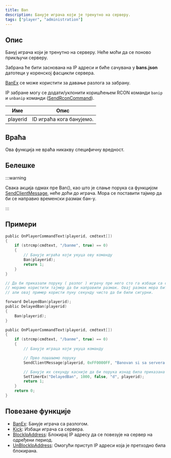 ```yaml
---
title: Ban
description: Банује играча који је тренутно на серверу.
tags: ["player", "administration"]
---
```


## Опис

Бануј играча који је тренутно на серверу. Неће моћи да се поново прикључи серверу.

Забрана ће бити заснована на IP адреси и биће сачувана у **bans.json** датотеци у коренској фасцикли сервера.

[BanEx](BanEx) се може користити за давање разлога за забрану.

IP забране могу се додати/уклонити коришћењем RCON команди `banip` и `unbanip` команди ([SendRconCommand](SendRconCommand)).

| Име      | Опис                         |
| -------- | ---------------------------- |
| playerid | ID играћа кога банујемо.     |

## Враћа

Ова функција не враћа никакву специфичну вредност.

## Белешке

:::warning

Свака акција одмах пре Ban(), као што је слање порука са функцијом [SendClientMessage](SendClientMessage), неће доћи до играча. Мора се поставити тајмер да би се направио временски размак бан-у.

:::

## Примери

```c
public OnPlayerCommandText(playerid, cmdtext[])
{
    if (strcmp(cmdtext, "/banme", true) == 0)
    {
        // Банује играћа који укуца ову команду
        Ban(playerid);
        return 1;
    }
}

// Да би приказали поруку ( разлог ) играчу пре него сто га избаци са сервера
// морамо користити тајмер да би направили размак. Овај размак мора бити само пар милисекунди,
// али овај пример користи пуну секунду чисто да би били сигурни.

forward DelayedBan(playerid);
public DelayedBan(playerid)
{
    Ban(playerid);
}

public OnPlayerCommandText(playerid, cmdtext[])
{
    if (strcmp(cmdtext, "/banme", true) == 0)
    {
        // Банује играца који укуца команду

        // Прво пошаљемо поруку
        SendClientMessage(playerid, 0xFF0000FF, "Banovan si sa servera!");

        // Банује их секунду касније да би порука изнад била приказана
        SetTimerEx("DelayedBan", 1000, false, "d", playerid);
        return 1;
    }
    return 0;
}
```

## Повезане функције

- [BanEx](BanEx): Банује играча са разлогом.
- [Kick](Kick): Избаци играча са сервера.
- [BlockIpAddress](BlockIpAddress): Блокирај IP адресу да се повезује на сервер на одређени период.
- [UnBlockIpAddress](UnBlockIpAddress): Омогући приступ IP адреси која је претходно била блокирана.
